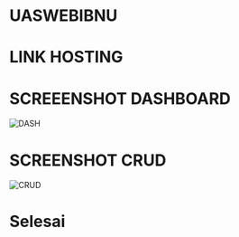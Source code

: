 # UASWEBIBNU


# LINK HOSTING


# SCREEENSHOT DASHBOARD
![DASH](https://user-images.githubusercontent.com/46512629/87503942-a9d2aa00-c68f-11ea-877b-b0fa41eeba75.png)


# SCREENSHOT CRUD
![CRUD](https://user-images.githubusercontent.com/46512629/87504031-d5ee2b00-c68f-11ea-9253-0d2cda25ea23.png)

# Selesai
